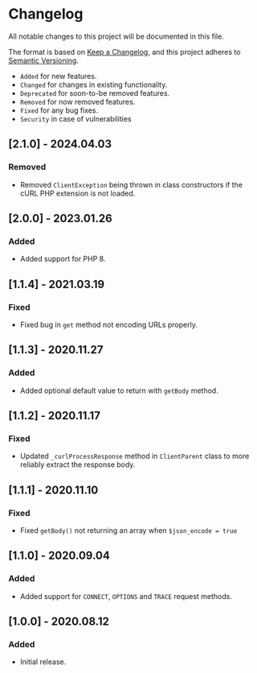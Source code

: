 # Changelog

All notable changes to this project will be documented in this file.

The format is based on [Keep a Changelog](https://keepachangelog.com/en/1.0.0/),
and this project adheres to [Semantic Versioning](https://semver.org/spec/v2.0.0.html).

- `Added` for new features.
- `Changed` for changes in existing functionality.
- `Deprecated` for soon-to-be removed features.
- `Removed` for now removed features.
- `Fixed` for any bug fixes.
- `Security` in case of vulnerabilities

## [2.1.0] - 2024.04.03

### Removed

- Removed `ClientException` being thrown in class constructors if the cURL PHP extension is not loaded.

## [2.0.0] - 2023.01.26

### Added

- Added support for PHP 8.

## [1.1.4] - 2021.03.19

### Fixed

- Fixed bug in `get` method not encoding URLs properly.

## [1.1.3] - 2020.11.27

### Added

- Added optional default value to return with `getBody` method.

## [1.1.2] - 2020.11.17

### Fixed

- Updated `_curlProcessResponse` method in `ClientParent` class to more reliably extract the response body.

## [1.1.1] - 2020.11.10

### Fixed

- Fixed `getBody()` not returning an array when `$json_encode = true`

## [1.1.0] - 2020.09.04

### Added

- Added support for `CONNECT`, `OPTIONS` and `TRACE` request methods.

## [1.0.0] - 2020.08.12

### Added

- Initial release.